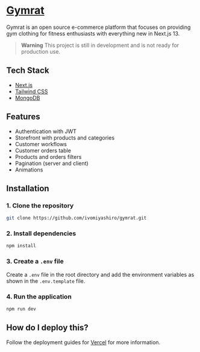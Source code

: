 # [Gymrat](https://gymrat-nextjs.vercel.app/)

Gymrat is an open source e-commerce platform that focuses on providing gym clothing for fitness enthusiasts with everything new in Next.js 13.

> **Warning**
> This project is still in development and is not ready for production use.

## Tech Stack

- [Next.js](https://nextjs.org)
- [Tailwind CSS](https://tailwindcss.com)
- [MongoDB](https://www.mongodb.com/)

## Features

- Authentication with JWT
- Storefront with products and categories
- Customer workflows
- Customer orders table
- Products and orders filters
- Pagination (server and client)
- Animations

## Installation

### 1. Clone the repository

```bash
git clone https://github.com/ivomiyashiro/gymrat.git
```

### 2. Install dependencies

```bash
npm install
```

### 3. Create a `.env` file

Create a `.env` file in the root directory and add the environment variables as shown in the `.env.template` file.

### 4. Run the application

```bash
npm run dev
```

## How do I deploy this?

Follow the deployment guides for [Vercel](https://create.t3.gg/en/deployment/vercel) for more information.
